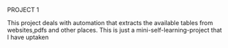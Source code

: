 PROJECT 1

This project deals with automation that extracts the available tables from websites,pdfs and other places.
This is just a mini-self-learning-project that I have uptaken 
